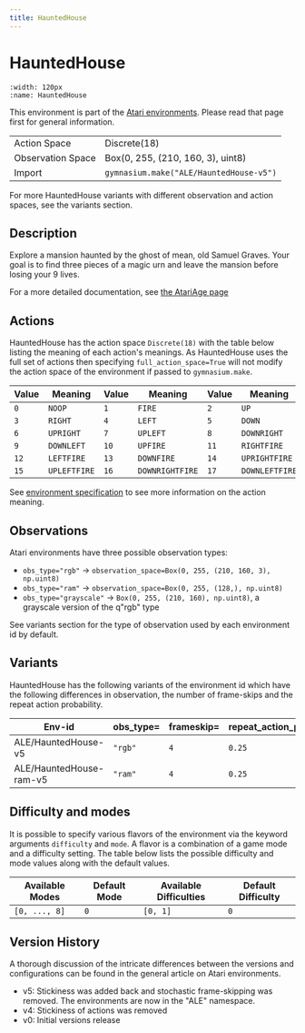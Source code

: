```yaml
---
title: HauntedHouse
---
```


# HauntedHouse

```{figure} ../../_static/videos/environments/haunted_house.gif
:width: 120px
:name: HauntedHouse
```

This environment is part of the <a href='..'>Atari environments</a>. Please read that page first for general information.

|                   |                                         |
|-------------------|-----------------------------------------|
| Action Space      | Discrete(18)                            |
| Observation Space | Box(0, 255, (210, 160, 3), uint8)       |
| Import            | `gymnasium.make("ALE/HauntedHouse-v5")` |

For more HauntedHouse variants with different observation and action spaces, see the variants section.

## Description

Explore a mansion haunted by the ghost of mean, old Samuel Graves. Your goal is to find three pieces of a magic urn and leave the mansion before losing your 9 lives.

For a more detailed documentation, see [the AtariAge page](https://atariage.com/manual_html_page.php?SoftwareLabelID=233)

## Actions

HauntedHouse has the action space `Discrete(18)` with the table below listing the meaning of each action's meanings.
As HauntedHouse uses the full set of actions then specifying `full_action_space=True` will not modify the action space of the environment if passed to `gymnasium.make`.

| Value   | Meaning      | Value   | Meaning         | Value   | Meaning        |
|---------|--------------|---------|-----------------|---------|----------------|
| `0`     | `NOOP`       | `1`     | `FIRE`          | `2`     | `UP`           |
| `3`     | `RIGHT`      | `4`     | `LEFT`          | `5`     | `DOWN`         |
| `6`     | `UPRIGHT`    | `7`     | `UPLEFT`        | `8`     | `DOWNRIGHT`    |
| `9`     | `DOWNLEFT`   | `10`    | `UPFIRE`        | `11`    | `RIGHTFIRE`    |
| `12`    | `LEFTFIRE`   | `13`    | `DOWNFIRE`      | `14`    | `UPRIGHTFIRE`  |
| `15`    | `UPLEFTFIRE` | `16`    | `DOWNRIGHTFIRE` | `17`    | `DOWNLEFTFIRE` |

See [environment specification](../env-spec) to see more information on the action meaning.

## Observations

Atari environments have three possible observation types:

- `obs_type="rgb"` -> `observation_space=Box(0, 255, (210, 160, 3), np.uint8)`
- `obs_type="ram"` -> `observation_space=Box(0, 255, (128,), np.uint8)`
- `obs_type="grayscale"` -> `Box(0, 255, (210, 160), np.uint8)`, a grayscale version of the q"rgb" type

See variants section for the type of observation used by each environment id by default.

## Variants

HauntedHouse has the following variants of the environment id which have the following differences in observation,
the number of frame-skips and the repeat action probability.

| Env-id                  | obs_type=   | frameskip=   | repeat_action_probability=   |
|-------------------------|-------------|--------------|------------------------------|
| ALE/HauntedHouse-v5     | `"rgb"`     | `4`          | `0.25`                       |
| ALE/HauntedHouse-ram-v5 | `"ram"`     | `4`          | `0.25`                       |

## Difficulty and modes

It is possible to specify various flavors of the environment via the keyword arguments `difficulty` and `mode`.
A flavor is a combination of a game mode and a difficulty setting. The table below lists the possible difficulty and mode values
along with the default values.

| Available Modes   | Default Mode   | Available Difficulties   | Default Difficulty   |
|-------------------|----------------|--------------------------|----------------------|
| `[0, ..., 8]`     | `0`            | `[0, 1]`                 | `0`                  |

## Version History

A thorough discussion of the intricate differences between the versions and configurations can be found in the general article on Atari environments.

* v5: Stickiness was added back and stochastic frame-skipping was removed. The environments are now in the "ALE" namespace.
* v4: Stickiness of actions was removed
* v0: Initial versions release
